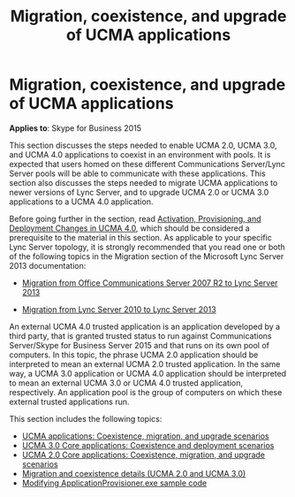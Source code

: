﻿---
title: Migration, coexistence, and upgrade of UCMA applications
TOCTitle: Migration, coexistence, and upgrade of UCMA applications
ms:assetid: 07b8c6c2-7cc7-4449-a6c2-3da177b34389
ms:mtpsurl: https://msdn.microsoft.com/library/Dn466137(v=office.16)
ms:contentKeyID: 65240055
ms.date: 07/27/2015
mtps_version: v=office.16
---

# Migration, coexistence, and upgrade of UCMA applications

**Applies to**: Skype for Business 2015

This section discusses the steps needed to enable UCMA 2.0, UCMA 3.0, and UCMA 4.0 applications to coexist in an environment with pools. It is expected that users homed on these different Communications Server/Lync Server pools will be able to communicate with these applications. This section also discusses the steps needed to migrate UCMA applications to newer versions of Lync Server, and to upgrade UCMA 2.0 or UCMA 3.0 applications to a UCMA 4.0 application.

Before going further in the section, read [Activation, Provisioning, and Deployment Changes in UCMA 4.0](/lync/ucma-sdk/activating-a-ucma-4-0-trusted-application), which should be considered a prerequisite to the material in this section. As applicable to your specific Lync Server topology, it is strongly recommended that you read one or both of the following topics in the Migration section of the Microsoft Lync Server 2013 documentation:

- [Migration from Office Communications Server 2007 R2 to Lync Server 2013](/lyncserver/migration-from-office-communications-server-2007-r2-to-lync-server-2013)

- [Migration from Lync Server 2010 to Lync Server 2013](/lyncserver/migration-from-lync-server-2010-to-lync-server-2013)

An external UCMA 4.0 trusted application is an application developed by a third party, that is granted trusted status to run against Communications Server/Skype for Business Server 2015 and that runs on its own pool of computers. In this topic, the phrase UCMA 2.0 application should be interpreted to mean an external UCMA 2.0 trusted application. In the same way, a UCMA 3.0 application or UCMA 4.0 application should be interpreted to mean an external UCMA 3.0 or UCMA 4.0 trusted application, respectively. An application pool is the group of computers on which these external trusted applications run.

This section includes the following topics:

- [UCMA applications: Coexistence, migration, and upgrade scenarios](ucma-applications-coexistence-migration-and-upgrade-scenarios.md)
- [UCMA 3.0 Core applications: Coexistence and deployment scenarios](ucma-3-0-core-applications-coexistence-and-deployment-scenarios.md)
- [UCMA 2.0 Core applications: Coexistence, migration, and upgrade scenarios](ucma-2-0-core-applications-coexistence-migration-and-upgrade-scenarios.md)
- [Migration and coexistence details (UCMA 2.0 and UCMA 3.0)](migration-and-coexistence-details-ucma-2-0-and-ucma-3-0.md)
- [Modifying ApplicationProvisioner.exe sample code](modifying-applicationprovisioner-exe-sample-code.md)

